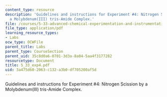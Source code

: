 ```yaml
---
content_type: resource
description: 'Guidelines and instructions for Experiment #4: Nitrogen Scission by
  a Molybdenum(III) tris-Amide Complex.'
file: /courses/5-33-advanced-chemical-experimentation-and-instrumentation-fall-2007/3a475d602063c132a3b0df705200af5d_5_33_exp4.pdf
file_type: application/pdf
learning_resource_types:
- Labs
ocw_type: OCWFile
parent_title: Labs
parent_type: CourseSection
parent_uid: 35c8d0a6-0701-3d3a-8a04-5aa4f3177282
resourcetype: Document
title: 5_33_exp4.pdf
uid: 3a475d60-2063-c132-a3b0-df705200af5d
---
```

Guidelines and instructions for Experiment #4: Nitrogen Scission by a Molybdenum(III) tris-Amide Complex.

